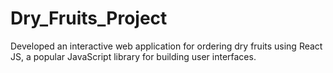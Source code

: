 # Dry_Fruits_Project
Developed an interactive web application for ordering dry fruits using React JS, a popular JavaScript library for building user interfaces.
